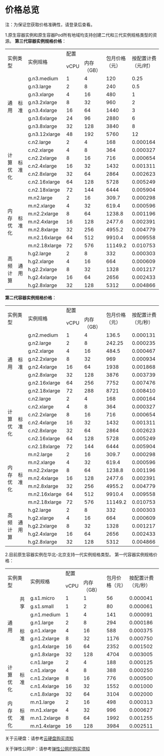 
# 价格总览

注：为保证您获取价格准确性，请登录后查看。

1.原生容器实例和原生容器Pod所有地域均支持创建二代和三代实例规格类型的资源。
**第三代容器实例规格价格**：

<table>
   <tr>
      <td rowspan="2" colspan="2">实例类型</td>
      <td rowspan="2">实例规格</td>
      <td colspan="2">配置</td>
      <td rowspan="2">包月价格（元）</td>
      <td rowspan="2">按配置计费（元/时）</td>
   </tr>
   <tr>
   <td>vCPU</td>
      <td>内存（GB）</td>      
   </tr>
   <tr>
      <td rowspan="8">通用</td>
      <td rowspan="8">标准</td>
      <td>g.n3.medium</td>
      <td>1</td>
      <td>4</td>
      <td>120</td>
      <td>0.25</td>
   </tr>
   <tr>
      <td>g.n3.large</td>
      <td>2</td>
      <td>8</td>
      <td>240</td>
      <td>0.5</td>
   </tr>
   <tr>
      <td>g.n3.xlarge</td>
      <td>4</td>
      <td>16</td>
      <td>480</td>
      <td>1</td>
   </tr>
   <tr>
      <td>g.n3.2xlarge</td>
      <td>8</td>
      <td>32</td>
      <td>960</td>
      <td>2</td>
   </tr>
   <tr>
     <td>g.n3.4xlarge</td>
      <td>16</td>
      <td>64</td>
      <td>1440</td>
      <td>3</td>
   </tr>
   <tr>
     <td>g.n3.6xlarge</td>
      <td>24</td>
      <td>96</td>
      <td>2880</td>
      <td>6</td>
   </tr>
   <tr>
     <td>g.n3.8xlarge</td>
      <td>32</td>
      <td>128</td>
      <td>3840</td>
      <td>8</td>
   </tr>
   <tr> 
      <td>g.n3.12xlarge</td>
      <td>48</td>
      <td>192</td>
      <td>5760</td>
      <td>12</td>
   </tr>
   <tr>
      <td rowspan="7">计算优化</td>
      <td rowspan="7">标准</td>
      <td>c.n2.large</td>
      <td>2</td>
      <td>4</td>
      <td>168</td>
      <td>0.000164</td>
   </tr>
   <tr>
     <td>c.n2.xlarge</td>
      <td>4</td>
      <td>8</td>
      <td>364</td>
      <td>0.000327</td>
   </tr>
   <tr>
     <td>c.n2.2xlarge</td>
      <td>8</td>
      <td>16</td>
      <td>716</td>
      <td>0.000654</td>
   </tr>
   <tr>
      <td>c.n2.4xlarge</td>
      <td>16</td>
      <td>32</td>
      <td>1432</td>
      <td>0.001311</td>
   </tr>
   <tr>
     <td>c.n2.8xlarge</td>
      <td>32</td>
      <td>64</td>
      <td>2864</td>
      <td>0.002623</td>
   </tr>
   <tr>
     <td>c.n2.16xlarge</td>
      <td>64</td>
      <td>128</td>
      <td>5728</td>
      <td>0.005249</td>
   </tr>
   <tr>
     <td>c.n2.18xlarge</td>
      <td>72</td>
      <td>144</td>
      <td>6444</td>
      <td>0.005904</td>
   </tr>
   <tr> 
      <td rowspan="7">内存优化</td>
      <td rowspan="7">标准</td>
      <td>m.n2.large</td>
      <td>2</td>
      <td>16</td>
      <td>309.7</td>
      <td>0.000298</td>
   </tr>
   <tr>
     <td>m.n2.xlarge</td>
      <td>4</td>
      <td>32</td>
      <td>619.4</td>
      <td>0.000596</td>
   </tr>
   <tr>
      <td>m.n2.2xlarge</td>
      <td>8</td>
      <td>64</td>
      <td>1238.8</td>
      <td>0.001196</td>
   </tr>
   <tr>
      <td>m.n2.4xlarge</td>
      <td>16</td>
      <td>128</td>
      <td>2477.6</td>
      <td>0.002391</td>
   </tr>
   <tr>
      <td>m.n2.8xlarge</td>
      <td>32</td>
      <td>256</td>
      <td>4955.2</td>
      <td>0.004779</td>
   </tr>
    <tr>
      <td>m.n2.16xlarge</td>
      <td>64</td>
      <td>512</td>
      <td>9910.4</td>
      <td>0.009558</td>
   </tr>
    <tr>
      <td>m.n2.18xlarge</td>
      <td>72</td>
      <td>576</td>
      <td>11149.2</td>
      <td>0.010753</td>
   </tr>
   <tr>
      <td rowspan="5">高频计算</td>
      <td rowspan="5">通用</td>
      <td>h.g2.large</td>
      <td>2</td>
      <td>8</td>
      <td>332</td>
      <td>0.000303</td>
   </tr>
   <tr>
     <td>h.g2.xlarge</td>
      <td>4</td>
      <td>16</td>
      <td>664</td>
      <td>0.000609</td>
   </tr>
   <tr>
      <td>h.g2.2xlarge</td>
      <td>8</td>
      <td>32</td>
      <td>1328</td>
      <td>0.001217</td>
   </tr>
   <tr>
     <td>h.g2.4xlarge</td>
      <td>16</td>
      <td>64</td>
      <td>2656</td>
      <td>0.002433</td>
   </tr>
   <tr>
     <td>h.g2.8xlarge</td>
      <td>32</td>
      <td>128</td>
      <td>5312</td>
      <td>0.004866</td>
   </tr>
   <tr>
</table>

**第二代容器实例规格价格**：

<table>
   <tr>
      <td rowspan="2" colspan="2">实例类型</td>
      <td rowspan="2">实例规格</td>
      <td colspan="2">配置</td>
      <td rowspan="2">包月价格（元）</td>
      <td rowspan="2">按配置计费（元/秒）</td>
   </tr>
   <tr>
   <td>vCPU</td>
      <td>内存（GB）</td>      
   </tr>
   <tr>
      <td rowspan="8">通用</td>
      <td rowspan="8">标准</td>
      <td>g.n2.medium</td>
      <td>1</td>
      <td>4</td>
      <td>136.5</td>
      <td>0.000131</td>
   </tr>
   <tr>
      <td>g.n2.large</td>
      <td>2</td>
      <td>8</td>
      <td>242.25</td>
      <td>0.000235</td>
   </tr>
   <tr>
      <td>g.n2.xlarge</td>
      <td>4</td>
      <td>16</td>
      <td>484.5</td>
      <td>0.000467</td>
   </tr>
   <tr>
      <td>g.n2.2xlarge</td>
      <td>8</td>
      <td>32</td>
      <td>969</td>
      <td>0.000934</td>
   </tr>
   <tr>
     <td>g.n2.4xlarge</td>
      <td>16</td>
      <td>64</td>
      <td>1938</td>
      <td>0.001868</td>
   </tr>
   <tr>
     <td>g.n2.8xlarge</td>
      <td>32</td>
      <td>128</td>
      <td>3876</td>
      <td>0.003739</td>
   </tr>
   <tr>
     <td>g.n2.16xlarge</td>
      <td>64</td>
      <td>256</td>
      <td>7752</td>
      <td>0.007476</td>
   </tr>
   <tr> 
      <td>g.n2.18xlarge</td>
      <td>72</td>
      <td>288</td>
      <td>8721</td>
      <td>0.008410</td>
   </tr>
   <tr>
      <td rowspan="7">计算优化</td>
      <td rowspan="7">标准</td>
      <td>c.n2.large</td>
      <td>2</td>
      <td>4</td>
      <td>168</td>
      <td>0.000164</td>
   </tr>
   <tr>
     <td>c.n2.xlarge</td>
      <td>4</td>
      <td>8</td>
      <td>364</td>
      <td>0.000327</td>
   </tr>
   <tr>
     <td>c.n2.2xlarge</td>
      <td>8</td>
      <td>16</td>
      <td>716</td>
      <td>0.000654</td>
   </tr>
   <tr>
      <td>c.n2.4xlarge</td>
      <td>16</td>
      <td>32</td>
      <td>1432</td>
      <td>0.001311</td>
   </tr>
   <tr>
     <td>c.n2.8xlarge</td>
      <td>32</td>
      <td>64</td>
      <td>2864</td>
      <td>0.002623</td>
   </tr>
   <tr>
     <td>c.n2.16xlarge</td>
      <td>64</td>
      <td>128</td>
      <td>5728</td>
      <td>0.005249</td>
   </tr>
   <tr>
     <td>c.n2.18xlarge</td>
      <td>72</td>
      <td>144</td>
      <td>6444</td>
      <td>0.005904</td>
   </tr>
   <tr> 
      <td rowspan="7">内存优化</td>
      <td rowspan="7">标准</td>
      <td>m.n2.large</td>
      <td>2</td>
      <td>16</td>
      <td>309.7</td>
      <td>0.000298</td>
   </tr>
   <tr>
     <td>m.n2.xlarge</td>
      <td>4</td>
      <td>32</td>
      <td>619.4</td>
      <td>0.000596</td>
   </tr>
   <tr>
      <td>m.n2.2xlarge</td>
      <td>8</td>
      <td>64</td>
      <td>1238.8</td>
      <td>0.001196</td>
   </tr>
   <tr>
      <td>m.n2.4xlarge</td>
      <td>16</td>
      <td>128</td>
      <td>2477.6</td>
      <td>0.002391</td>
   </tr>
   <tr>
      <td>m.n2.8xlarge</td>
      <td>32</td>
      <td>256</td>
      <td>4955.2</td>
      <td>0.004779</td>
   </tr>
    <tr>
      <td>m.n2.16xlarge</td>
      <td>64</td>
      <td>512</td>
      <td>9910.4</td>
      <td>0.009558</td>
   </tr>
    <tr>
      <td>m.n2.18xlarge</td>
      <td>72</td>
      <td>576</td>
      <td>11149.2</td>
      <td>0.010753</td>
   </tr>
   <tr>
      <td rowspan="5">高频计算</td>
      <td rowspan="5">通用</td>
      <td>h.g2.large</td>
      <td>2</td>
      <td>8</td>
      <td>332</td>
      <td>0.000303</td>
   </tr>
   <tr>
     <td>h.g2.xlarge</td>
      <td>4</td>
      <td>16</td>
      <td>664</td>
      <td>0.000609</td>
   </tr>
   <tr>
      <td>h.g2.2xlarge</td>
      <td>8</td>
      <td>32</td>
      <td>1328</td>
      <td>0.001217</td>
   </tr>
   <tr>
     <td>h.g2.4xlarge</td>
      <td>16</td>
      <td>64</td>
      <td>2656</td>
      <td>0.002433</td>
   </tr>
   <tr>
     <td>h.g2.8xlarge</td>
      <td>32</td>
      <td>128</td>
      <td>5312</td>
      <td>0.004866</td>
   </tr>
   <tr>
</table>

2.目前原生容器实例在华北-北京支持一代实例规格类型。
第一代容器实例规格价格：
<table>
   <tr>
      <td rowspan="2" colspan="2">实例类型</td>
      <td rowspan="2">实例规格</td>
      <td colspan="2">配置</td>
      <td rowspan="2">包月价格（元）</td>
      <td rowspan="2">按配置计费（元/秒）</td>
   </tr>
   <tr>
   <td>vCPU</td>
      <td>内存（GB）</td>      
   </tr>
   <tr>
      <td rowspan="8">通用</td>
      <td rowspan="2">共享</td>
      <td>g.s1.micro</td>
      <td>1</td>
      <td>1</td>
      <td>56</td>
      <td>0.000041</td>
   </tr>
   <tr>
      <td>g.s1.small</td>
      <td>1</td>
      <td>2</td>
      <td>80</td>
      <td>0.000061</td>
   </tr>
   <tr>
      <td rowspan="6">标准</td>
     <td>g.n1.medium</td>
      <td>1</td>
      <td>4</td>
      <td>141</td>
      <td>0.000091</td>
   </tr>
   <tr>
      <td>g.n1.large</td>
      <td>2</td>
      <td>8</td>
      <td>294</td>
      <td>0.000186</td>
   </tr>
   <tr> 
      <td>g.n1.xlarge</td>
      <td>4</td>
      <td>16</td>
      <td>588</td>
      <td>0.000375</td>
   </tr>
   <tr>  
      <td>g.n1.2xlarge</td>
      <td>8</td>
      <td>32</td>
      <td>1176</td>
      <td>0.000750</td>
   </tr>
   <tr>
     <td>g.n1.4xlarge</td>
      <td>16</td>
      <td>64</td>
      <td>2352</td>
      <td>0.001502</td>
   </tr>
   <tr> 
      <td>g.n1.8xlarge</td>
      <td>32</td>
      <td>128</td>
      <td>4704</td>
      <td>0.003005</td>
   </tr>
   <tr>
      <td rowspan="5">计算优化</td>
      <td rowspan="5">标准</td>
      <td>c.n1.large</td>
      <td>2</td>
      <td>4</td>
      <td>188</td>
      <td>0.000125</td>
   </tr>
   <tr>
     <td>c.n1.xlarge</td>
      <td>4</td>
      <td>8</td>
      <td>388</td>
      <td>0.000250</td>
   </tr>
   <tr>
      <td>c.n1.2xlarge</td>
      <td>8</td>
      <td>16</td>
      <td>776</td>
      <td>0.000500</td>
   </tr>
   <tr>
      <td>c.n1.4xlarge</td>
      <td>16</td>
      <td>32</td>
      <td>1552</td>
      <td>0.001000</td>
   </tr>
   <tr>
     <td>c.n1.8xlarge</td>
      <td>32</td>
      <td>64</td>
      <td>3104</td>
      <td>0.002000</td>
   </tr>
   <tr>
      <td rowspan="4">内存优化</td>
      <td rowspan="4">标准</td>
      <td>m.n1.large</td>
      <td>2</td>
      <td>16</td>
      <td>498</td>
      <td>0.000313</td>
   </tr>
   <tr>
     <td>m.n1.xlarge</td>
      <td>4</td>
      <td>32</td>
      <td>996</td>
      <td>0.000627</td>
   </tr>
   <tr>
      <td>m.n1.2xlarge</td>
      <td>8</td>
      <td>64</td>
      <td>1992</td>
      <td>0.001255</td>
   </tr>
   <tr>
      <td>m.n1.4xlarge</td>
      <td>16</td>
      <td>128</td>
      <td>3984</td>
      <td>0.002511</td>
   </tr>
   <tr>
</table>
  
关于云硬盘：请参考[云硬盘购买须知][1]

关于弹性公网IP：请参考[弹性公网IP购买须知][2]


  [1]: https://docs.jdcloud.com/cn/cloud-disk-service/price-overview
  [2]: https://docs.jdcloud.com/cn/elastic-ip/price-overview
